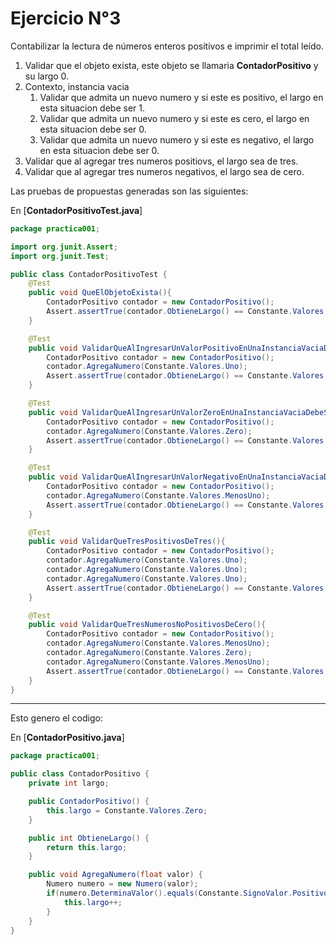 # Ejercicio N°3

Contabilizar la lectura de números enteros positivos e imprimir el total leído.

1. Validar que el objeto exista, este objeto se llamaria **ContadorPositivo** y su largo 0.
2. Contexto, instancia vacia
    1. Validar que admita un nuevo numero y si este es positivo, el largo en esta situacion debe ser 1.
    2. Validar que admita un nuevo numero y si este es cero, el largo en esta situacion debe ser 0.
    3. Validar que admita un nuevo numero y si este es negativo, el largo en esta situacion debe ser 0.
 3. Validar que al agregar tres numeros positiovs, el largo sea de tres.
 4. Validar que al agregar tres numeros negativos, el largo sea de cero.
 
 Las pruebas de propuestas generadas son las siguientes:
 
 En [**ContadorPositivoTest.java**]
 ```java
 package practica001;
 
 import org.junit.Assert;
 import org.junit.Test;
 
 public class ContadorPositivoTest {
     @Test
     public void QueElObjetoExista(){
         ContadorPositivo contador = new ContadorPositivo();
         Assert.assertTrue(contador.ObtieneLargo() == Constante.Valores.Zero);
     }
 
     @Test
     public void ValidarQueAlIngresarUnValorPositivoEnUnaInstanciaVaciaDebeSerUno(){
         ContadorPositivo contador = new ContadorPositivo();
         contador.AgregaNumero(Constante.Valores.Uno);
         Assert.assertTrue(contador.ObtieneLargo() == Constante.Valores.Uno);
     }
 
     @Test
     public void ValidarQueAlIngresarUnValorZeroEnUnaInstanciaVaciaDebeSerCero(){
         ContadorPositivo contador = new ContadorPositivo();
         contador.AgregaNumero(Constante.Valores.Zero);
         Assert.assertTrue(contador.ObtieneLargo() == Constante.Valores.Zero);
     }
 
     @Test
     public void ValidarQueAlIngresarUnValorNegativoEnUnaInstanciaVaciaDebeSerCero(){
         ContadorPositivo contador = new ContadorPositivo();
         contador.AgregaNumero(Constante.Valores.MenosUno);
         Assert.assertTrue(contador.ObtieneLargo() == Constante.Valores.Zero);
     }
 
     @Test
     public void ValidarQueTresPositivosDeTres(){
         ContadorPositivo contador = new ContadorPositivo();
         contador.AgregaNumero(Constante.Valores.Uno);
         contador.AgregaNumero(Constante.Valores.Uno);
         contador.AgregaNumero(Constante.Valores.Uno);
         Assert.assertTrue(contador.ObtieneLargo() == Constante.Valores.Tres);
     }
 
     @Test
     public void ValidarQueTresNumerosNoPositivosDeCero(){
         ContadorPositivo contador = new ContadorPositivo();
         contador.AgregaNumero(Constante.Valores.MenosUno);
         contador.AgregaNumero(Constante.Valores.Zero);
         contador.AgregaNumero(Constante.Valores.MenosUno);
         Assert.assertTrue(contador.ObtieneLargo() == Constante.Valores.Zero);
     }
 }
 ```
 
 ---
 
 Esto genero el codigo:
 
 En [**ContadorPositivo.java**]
 ```java
 package practica001;
 
 public class ContadorPositivo {
     private int largo;
 
     public ContadorPositivo() {
         this.largo = Constante.Valores.Zero;
     }
 
     public int ObtieneLargo() {
         return this.largo;
     }
 
     public void AgregaNumero(float valor) {
         Numero numero = new Numero(valor);
         if(numero.DeterminaValor().equals(Constante.SignoValor.Positivo.toString())){
             this.largo++;
         }
     }
 }
 ```